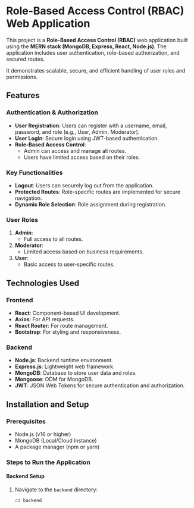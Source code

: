 # Role-Based Access Control (RBAC) Web Application

This project is a **Role-Based Access Control (RBAC)** web application built using the **MERN stack (MongoDB, Express, React, Node.js)**. The application includes user authentication, role-based authorization, and secured routes. 

It demonstrates scalable, secure, and efficient handling of user roles and permissions. 

## Features

### Authentication & Authorization
- **User Registration**: Users can register with a username, email, password, and role (e.g., User, Admin, Moderator).
- **User Login**: Secure login using JWT-based authentication.
- **Role-Based Access Control**: 
  - Admin can access and manage all routes.
  - Users have limited access based on their roles.

### Key Functionalities
- **Logout**: Users can securely log out from the application.
- **Protected Routes**: Role-specific routes are implemented for secure navigation.
- **Dynamic Role Selection**: Role assignment during registration.

### User Roles
1. **Admin**:
   - Full access to all routes.
2. **Moderator**:
   - Limited access based on business requirements.
3. **User**:
   - Basic access to user-specific routes.

## Technologies Used

### Frontend
- **React**: Component-based UI development.
- **Axios**: For API requests.
- **React Router**: For route management.
- **Bootstrap**: For styling and responsiveness.

### Backend
- **Node.js**: Backend runtime environment.
- **Express.js**: Lightweight web framework.
- **MongoDB**: Database to store user data and roles.
- **Mongoose**: ODM for MongoDB.
- **JWT**: JSON Web Tokens for secure authentication and authorization.

## Installation and Setup

### Prerequisites
- Node.js (v16 or higher)
- MongoDB (Local/Cloud Instance)
- A package manager (npm or yarn)

### Steps to Run the Application

#### Backend Setup
1. Navigate to the `backend` directory:
   ```bash
   cd backend
